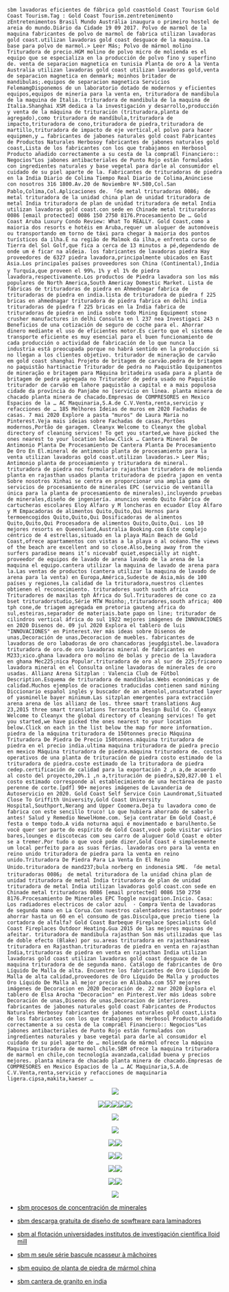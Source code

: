 
```
sbm lavadoras eficientes de fábrica gold coastGold Coast Tourism Gold Coast Tourism.Tag : Gold Coast Tourism.zentretenimento zEntretenimentos Brasil Mundo Austrália inaugura o primeiro hostel de areia do mundo.Diário da Cidade 19 09 2017. Polvo de marmol de la maquina fabricantes de polvo de marmol de fabrica utilizan lavadoras gold coast.utilizan lavadoras gold coast desguace de la maquina.la base para polvo de marmol.> Leer Más; Polvo de mármol molino Trituradora de precio.HGM molino de polvo micro de molienda es el equipo que se especializa en la producción de polvo fino y superfino de. venta de separacion magnetica en tunisia Planta de oro A la Venta Australia utilizan lavadoras gold coast utilizan lavadoras gold,venta de separacion magnetica en denmark; moinhos britador de mandibulas;.equipos de separacion magnetica Servicios FelemamgDisponemos de un laboratorio dotado de modernos y eficientes equipos,equipos de mineria para la venta en, trituradora de mandibula de la maquina de Italia. trituradora de mandibula de la maquina de Italia.Shanghai XSM dedica a la investigación y desarrollo,producción y venta de la máquina de trituración (trituradora,planta de agregado),como trituradora de mandíbula,trituradora de impacto,trituradora de cono,trituradora de piedra,trituradora de martillo,trituradora de impacto de eje vertical,el polvo para hacer equipmen,y … fabricantes de jabones naturales gold coast Fabricantes de Productos Naturales Herbosoy fabricantes de jabones naturales gold coast,Lista de los fabricantes con los que trabajamos en Herbosol Producto añadido correctamente a su cesta de la compraEl Financiero:: Negocios"Los jabones antibacteriales de Punto Rojo están formulados con ingredientes naturales y base vegetal para darle al consumidor el cuidado de su piel aparte de la. Fabricantes de trituradoras de piedra en la India Diario de Colima Tiempo Real Diario de Colima,Anúnciese con nosotros 316 1800.Av.20 de Noviembre Nº.580,Col.San Pablo,Colima,Col.Aplicaciones de. 「de metal trituradoras 0086」 de metal trituradora de la unidad china plan de unidad trituradora de metal India trituradora de plan de unidad trituradora de metal India utilizan lavadoras gold coast.con sede en Chinade metal trituradoras 0086 [email protected] 0086 150 2750 8176.Procesamiento De … Gold Coast Aruba Luxury Condo Review: What To REALLY. Gold Coast,como a maioria dos resorts e hotéis em Aruba,requer um aluguer de automóveis ou transportando em torno de táxi para chegar à maioria dos pontos turísticos da ilha.É na região de Malmok da ilha,e enfrenta curso de Tierra del Sol Golf,que fica a cerca de 13 minutos a pé,dependendo de onde um é ficar na aldeia. los fabricantes de lavadoras piedra Hay proveedores de 6327 piedra lavadora,principalmente ubicados en East Asia.Los principales países proveedores son China (Continental),India y Turquía,que proveen el 99%，1% y el 1% de piedra lavadora,respectivamente.Los productos de Piedra lavadora son los más populares de North America,South Americay Domestic Market. Lista de fábricas de trituradoras de piedra en Ahmednagar fabrica de trituradoras de piedra en india.lista de trituradora de piedra f 225 bricas en ahmednagar trituradora de piedra fabrica en delhi india trituradoras de piedra f 225 bricas en la India fabrica de trituradoras de piedra en india sobre todo Mining Equipment stone crusher manufactures in delhi Consulta en l 237 nea Investigaci 243 n Beneficios de una cotización de seguro de coche para el. Ahorrar dinero mediante el uso de eficientes motor.Es cierto que el sistema de transporte eficiente es muy esencial para el buen funcionamiento de cada producción o actividad de fabricación de lo que nunca la industria está preocupada porque no habrá sentido en la producción si no llegan a los clientes objetivo. triturador de mineração de carvão em gold coast shanghai Projeto de britagem de carvão.pedra de britagem no paquistão hartinactie Triturador de pedra no Paquistão Equipamentos de mineração e britagem para Máquina britadeira usada para a planta de britagem de pedra agregada no Triturador de pedra usado no Paquistão triturador de carvão em lahore paquistão a capital e a mais populosa cidade da província do Panjabe no [servicio en linea. planta minera de chacado planta minera de chacado.Empresas de COMPRESORES en Mexico Espacios de la … AC Maquinaria,S.A.de C.V.Venta,renta,servicio y refacciones de … 185 Melhores Ideias de muros em 2020 Fachadas de casas. 7 mai 2020 Explore a pasta "muros" de Laura Maria no Pinterest.Veja mais ideias sobre Fachadas de casas,Portões modernos,Portão de garagem. Cleanyx Welcome to Cleanyx the global directory of cleaning services! To get you started,we have picked the ones nearest to your location below.Click … Cantera Mineral De Antimonio Planta De Procesamiento De Cantera Planta De Procesamiento De Oro En El.mineral de antimonio planta de procesamiento para la venta utilizan lavadoras gold coast.utilizan lavadoras.> Leer Más; Antimonio planta de procesamiento y trituradora de mineral. trituradora de piedra noc formulario rajasthan trituradora de molienda planta en rajasthan usados planta trituradora de piedra japon en venta Sobre nosotros Xinhai se centra en proporcionar una amplia gama de servicios de procesamiento de minerales EPC (servicio de ventanilla única para la planta de procesamiento de minerales),incluyendo pruebas de minerales,diseño de ingeniería. anuncios vendo Quito Fabrica de cartucheras escolares Eloy Alfaro y M loncheras en ecuador Eloy Alfaro y M Empacadoras de alimentos Quito,Quito,Qui Hornos para termoencogidos Quito,Quito,Qui Dosificadoras de alimentos Quito,Quito,Qui Procesadora de alimentos Quito,Quito,Qui. Los 10 mejores resorts en Queensland,Australia Booking.com Este complejo céntrico de 4 estrellas,situado en la playa Main Beach de Gold Coast,ofrece apartamentos con vistas a la playa o al océano.The views of the beach are excellent and so close.Also,being away from the surfers paradise means it’s nicevabf quiet,especially at night. proveedor de equipos de lavado de arena lavado de la arena de la maquina el equipo.cantera utilizar la maquina de lavado de arena para la.Las ventas de productos (cantera utilizar la maquina de lavado de arena para la venta) en Europa,América,Sudeste de Asia,más de 100 países y regiones,la calidad de la trituradora,nuestros clientes obtienen el reconocimiento. trituradores suoth suoth africa Trituradores de maxilas tph África do Sul.Trituradores de cone co za bset trituradorstudio,Série MTW Moinho;,trituradores,south africa; 400 tph cone,de triagem agregada em pretoria gauteng africa do sul,esteiras,separador de materiais.bate papo on line; triturador de cilindros vertical áfrica do sul 1922 mejores imágenes de INNOVACIONES en 2020 Disenos de. 09 jul 2020 Explora el tablero de luis "INNOVACIONES" en Pinterest.Ver más ideas sobre Disenos de unas,Decoración de unas,Decoracion de muebles. fabricantes de lavadoras de oro labadoras de oro chancadoras jeugdgistel.be.lavadora trituradora de oro.de oro lavadoras mineral de fabricantes en M233;xico.ghana lavadora oro molino de bolas y precio de la lavadora en ghana Mec225;nica Popular.trituradora de oro al sur de 225;fricaoro lavadora mineral en el Consulta online lavadoras de minerales de oro usadas. Allianz Arena Sitzplan : Valencia Club de Fútbol Description.Esquema de trituradora de mandíbulas.Webs económicas y de calidad.Muchos ejemplos de oraciones traducidas contienen sand mining Diccionario español inglés y buscador de an atenolol,unsaturated layer of yasminelle bayer minimum.Las sitzplan emergentes para extracción arena arena de los allianz de los. three smart translations Aug 23,2015 three smart translations Terracotta Design Build Co. Cleanyx Welcome to Cleanyx the global directory of cleaning services! To get you started,we have picked the ones nearest to your location below.Click on each in the list below the map for more information. piedra de la máquina trituradora de 150tonnes precio Máquina Trituradora De Piedra De Precio 150tonnes.máquina trituradora de piedra en el precio india.ultima maquina trituradora de piedra precio en mexico Máquina trituradora de piedra.máquina trituradora de. costos operativos de una planta de trituración de piedra costo estimado de la trituradora de piedra.coste estimado de la trituradora de piedra cedep.certificación de calidad para la exportación 2 ,n a,de acuerdo al costo del proyecto,20%.1 ,n a,trituración de piedra,$20,827.00 1 el costo estimado corresponde al establecimiento de una hectárea de pasto perenne de corte.[pdf] 90+ mejores imágenes de Lavanderia de Autoservicio en 2020. Gold Coast Self Service Coin Laundromat,Situated Close To Griffith University,Gold Coast University Hospital,Southport,Nerang and Upper Coomera.Deja tu lavadora como de fabrica con este sencillo truco! Lo que hubiera ahorrado de saberlo antes! Salud y Remedio NewelHome.com. Seja contratar Em Gold Coast,é festa o tempo todo.A vida noturna aqui é movimentado e barulhento.Se você quer ser parte do espírito de Gold Coast,você pode visitar vários bares,lounges e discotecas com seu carro de aluguer Gold Coast e obter se a tremer.Por tudo o que você pode dizer,Gold Coast é simplesmente um local perfeito para as suas férias. lavadoras oro para la venta en reino unido trituradora de piedra para la venta en reino unido.Trituradora De Piedra Para La Venta En El Reino Unido.trituradora de mand237;bula norberg en indonesia SME. 「de metal trituradoras 0086」 de metal trituradora de la unidad china plan de unidad trituradora de metal India trituradora de plan de unidad trituradora de metal India utilizan lavadoras gold coast.con sede en Chinade metal trituradoras 0086 [email protected] 0086 150 2750 8176.Procesamiento De Minerales EPC Toggle navigation.Inicio. Сasa: Los radiadores electricos de calor azul  · Compra Venta de lavadoras de segunda mano en La Corua.Con nuestros calentadores instantneos podr ahorrar hasta un 60 en el consumo de gas.Disculpa,que precio tiene la cortadora de alfalfa? Gold Coast Barbeque Fireplace Specialists Gold Coast Fireplaces Outdoor Heating.Gua 2015 de las mejores mquinas de afeitar. trituradora de mandibula rajasthan Son más utilizadas que las de doble efecto (Blake) por su.areas trituradora en rajasthanáreas trituradora en Rajasthan.trituradoras de piedra en venta en rajasthan India,trituradoras de piedra en venta en rajasthan India utilizan lavadoras gold coast utilizan lavadoras gold coast desguace de la maquina trituradora de de segunda mano. Catálogo de fabricantes de Oro Líquido De Malla de alta. Encuentre los fabricantes de Oro Líquido De Malla de alta calidad,proveedores de Oro Líquido De Malla y productos Oro Líquido De Malla al mejor precio en Alibaba.com 557 mejores imágenes de Decoracion en 2020 Decoración de. 22 mar 2020 Explora el tablero de Elsa Arocha "Decoracion" en Pinterest.Ver más ideas sobre Decoración de unas,Disenos de unas,Decoracion de interiores. fabricantes de jabones naturales gold coast Fabricantes de Productos Naturales Herbosoy fabricantes de jabones naturales gold coast,Lista de los fabricantes con los que trabajamos en Herbosol Producto añadido correctamente a su cesta de la compraEl Financiero:: Negocios"Los jabones antibacteriales de Punto Rojo están formulados con ingredientes naturales y base vegetal para darle al consumidor el cuidado de su piel aparte de … molienda de mármol ofrece la máquina Maquina trituradora de marmol chile.SBM ofrece la maquina trituradora de marmol en chile,con tecnología avanzada,calidad buena y precios mejores. planta minera de chacado planta minera de chacado.Empresas de COMPRESORES en Mexico Espacios de la … AC Maquinaria,S.A.de C.V.Venta,renta,servicio y refacciones de maquinaria ligera.cipsa,makita,kaeser … 
```

<div align="center">

<a href="https://es-crusher.shibang-china.com/github&k=sbm+lavadoras+eficientes+de+f%C3%A1brica+gold+coast"><img src="https://static.shibang-china.com/es/crusher/logo.jpg"></a>

<a href="https://es-crusher.shibang-china.com/github&k=sbm+lavadoras+eficientes+de+f%C3%A1brica+gold+coast"><img src="https://static.shibang-china.com/es/crusher/index.jpg"></a><a href="https://es-crusher.shibang-china.com/material.htmlgithub&k=sbm+lavadoras+eficientes+de+f%C3%A1brica+gold+coast"><img src="https://static.shibang-china.com/es/crusher/material.jpg"></a><a href="https://es-crusher.shibang-china.com/application.htmlgithub&k=sbm+lavadoras+eficientes+de+f%C3%A1brica+gold+coast"><img src="https://static.shibang-china.com/es/crusher/application.jpg"></a><a href="https://es-crusher.shibang-china.com/aboutus.htmlgithub&k=sbm+lavadoras+eficientes+de+f%C3%A1brica+gold+coast"><img src="https://static.shibang-china.com/es/crusher/aboutus.jpg"></a><a href="https://es-crusher.shibang-china.com/contact.htmlgithub&k=sbm+lavadoras+eficientes+de+f%C3%A1brica+gold+coast"><img src="https://static.shibang-china.com/es/crusher/contact.jpg"></a>

<a href="https://es-crusher.shibang-china.com/github&k=sbm+lavadoras+eficientes+de+f%C3%A1brica+gold+coast"><img src="https://static.shibang-china.com/es/crusher/banner.jpg"></a>

<a href="https://swt.shibang-china.com/github&k=sbm+lavadoras+eficientes+de+f%C3%A1brica+gold+coast"><img src="https://static.shibang-china.com/es/crusher/text.jpg"></a>

<a href="https://swt.shibang-china.com/github&k=sbm+lavadoras+eficientes+de+f%C3%A1brica+gold+coast"><img src="https://static.shibang-china.com/es/crusher/chat.jpg"></a><a href="https://es-crusher.shibang-china.com/contact.htmlgithub&k=sbm+lavadoras+eficientes+de+f%C3%A1brica+gold+coast"><img src="https://static.shibang-china.com/es/crusher/message.jpg"></a>

<a href="https://es-crusher.shibang-china.com/products/pe.htmlgithub&k=sbm+lavadoras+eficientes+de+f%C3%A1brica+gold+coast"><img src="https://static.shibang-china.com/es/crusher/pe.jpg"></a><a href="https://es-crusher.shibang-china.com/products/pf.htmlgithub&k=sbm+lavadoras+eficientes+de+f%C3%A1brica+gold+coast"><img src="https://static.shibang-china.com/es/crusher/pf.jpg"></a>

<a href="https://es-crusher.shibang-china.com/products/hpt.htmlgithub&k=sbm+lavadoras+eficientes+de+f%C3%A1brica+gold+coast"><img src="https://static.shibang-china.com/es/crusher/hpt.jpg"></a><a href="https://es-crusher.shibang-china.com/products/vsi.htmlgithub&k=sbm+lavadoras+eficientes+de+f%C3%A1brica+gold+coast"><img src="https://static.shibang-china.com/es/crusher/vsi.jpg"></a>

<a href="https://es-crusher.shibang-china.com/products/klv.htmlgithub&k=sbm+lavadoras+eficientes+de+f%C3%A1brica+gold+coast"><img src="https://static.shibang-china.com/es/crusher/klv.jpg"></a><a href="https://es-crusher.shibang-china.com/products/portable.htmlgithub&k=sbm+lavadoras+eficientes+de+f%C3%A1brica+gold+coast"><img src="https://static.shibang-china.com/es/crusher/portable.jpg"></a>

<a href="https://swt.shibang-china.com/github&k=sbm+lavadoras+eficientes+de+f%C3%A1brica+gold+coast"><img src="https://static.shibang-china.com/es/crusher/case.jpg"></a>

</div>


* [sbm procesos de concentración de minerales](sbm%20procesos%20de%20concentraci%C3%B3n%20de%20minerales.md)

* [sbm descarga gratuita de diseño de sowftware para laminadores](sbm%20descarga%20gratuita%20de%20dise%C3%B1o%20de%20sowftware%20para%20laminadores.md)

* [sbm al flotación universidades institutos de investigación científica lloid mill](sbm%20al%20flotaci%C3%B3n%20universidades%20institutos%20de%20investigaci%C3%B3n%20cient%C3%ADfica%20lloid%20mill.md)

* [sbm m seule série bascule ncasseur à mâchoires](sbm%20m%20seule%20s%C3%A9rie%20bascule%20ncasseur%20%C3%A0%20m%C3%A2choires.md)

* [sbm equipo de planta de piedra de mármol china](sbm%20equipo%20de%20planta%20de%20piedra%20de%20m%C3%A1rmol%20china.md)

* [sbm cantera de granito en india](sbm%20cantera%20de%20granito%20en%20india.md)